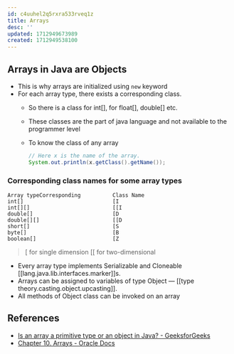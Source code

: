```yaml
---
id: c4uuhel2q5rxra533rveq1z
title: Arrays
desc: ''
updated: 1712949673989
created: 1712949538100
---
```


## Arrays in Java are Objects

- This is why arrays are initialized using `new` keyword
- For each array type, there exists a corresponding class.
  - So there is a class for int[], for float[], double[] etc.
  - These classes are the part of java language and not available to the programmer level
  - To know the class of any array

    ```java
    // Here x is the name of the array.
    System.out.println(x.getClass().getName());
    ```

### Corresponding class names for some array types
```plain text
Array typeCorresponding          Class Name
int[]                            [I
int[][]                          [[I
double[]                         [D
double[][]                       [[D
short[]                          [S
byte[]                           [B
boolean[]                        [Z
```

>[ for single dimension
[[ for two-dimensional

- Every array type implements Serializable  and Cloneable [[lang.java.lib.interfaces.marker]]s. 
- Arrays can be assigned to variables of type Object — [[type theory.casting.object.upcasting]].
- All methods of Object class can be invoked on an array

## References

- [Is an array a primitive type or an object in Java? - GeeksforGeeks](https://www.geeksforgeeks.org/array-primitive-type-object-java/)
- [Chapter 10. Arrays - Oracle Docs](https://docs.oracle.com/javase/specs/jls/se7/html/jls-10.html)
